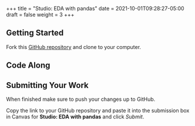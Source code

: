 +++
title = "Studio: EDA with pandas"
date = 2021-10-01T09:28:27-05:00
draft = false
weight = 3
+++

## Getting Started

Fork this [GitHub repository](https://github.com/launchcodeeducation/IMDB-Studio/blob/main/IMDB-Studio.ipynb) and clone to your computer.

## Code Along

## Submitting Your Work

When finished make sure to push your changes up to GitHub.

Copy the link to your GitHub repository and paste it into the submission box in Canvas for **Studio: EDA with pandas** and click *Submit*.
